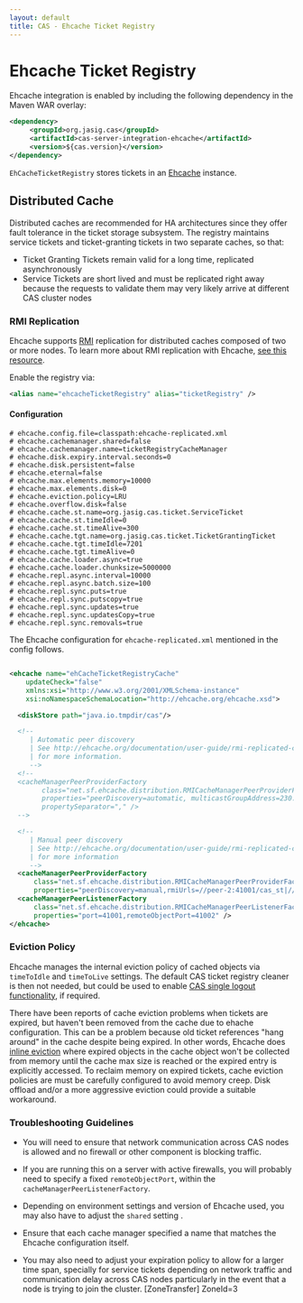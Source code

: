 ```yaml
---
layout: default
title: CAS - Ehcache Ticket Registry
---
```


# Ehcache Ticket Registry
Ehcache integration is enabled by including the following dependency in the Maven WAR overlay:

```xml
<dependency>
     <groupId>org.jasig.cas</groupId>
     <artifactId>cas-server-integration-ehcache</artifactId>
     <version>${cas.version}</version>
</dependency>
```

`EhCacheTicketRegistry` stores tickets in an [Ehcache](http://ehcache.org/) instance.


## Distributed Cache
Distributed caches are recommended for HA architectures since they offer fault tolerance in the ticket storage
subsystem. The registry maintains service tickets and ticket-granting tickets in two separate caches, so that:

* Ticket Granting Tickets remain valid for a long time, replicated asynchronously
* Service Tickets are short lived and must be replicated right away because the requests
to validate them may very likely arrive at different CAS cluster nodes


### RMI Replication
Ehcache supports [RMI](http://docs.oracle.com/javase/6/docs/technotes/guides/rmi/index.html)
replication for distributed caches composed of two or more nodes. To learn more about RMI
replication with Ehcache, [see this resource](http://ehcache.org/documentation/user-guide/rmi-replicated-caching).

Enable the registry via:

```xml
<alias name="ehcacheTicketRegistry" alias="ticketRegistry" />
```

#### Configuration

```properties
# ehcache.config.file=classpath:ehcache-replicated.xml
# ehcache.cachemanager.shared=false
# ehcache.cachemanager.name=ticketRegistryCacheManager
# ehcache.disk.expiry.interval.seconds=0
# ehcache.disk.persistent=false
# ehcache.eternal=false
# ehcache.max.elements.memory=10000
# ehcache.max.elements.disk=0
# ehcache.eviction.policy=LRU
# ehcache.overflow.disk=false
# ehcache.cache.st.name=org.jasig.cas.ticket.ServiceTicket
# ehcache.cache.st.timeIdle=0
# ehcache.cache.st.timeAlive=300
# ehcache.cache.tgt.name=org.jasig.cas.ticket.TicketGrantingTicket
# ehcache.cache.tgt.timeIdle=7201
# ehcache.cache.tgt.timeAlive=0
# ehcache.cache.loader.async=true
# ehcache.cache.loader.chunksize=5000000
# ehcache.repl.async.interval=10000
# ehcache.repl.async.batch.size=100
# ehcache.repl.sync.puts=true
# ehcache.repl.sync.putscopy=true
# ehcache.repl.sync.updates=true
# ehcache.repl.sync.updatesCopy=true
# ehcache.repl.sync.removals=true
```

The Ehcache configuration for `ehcache-replicated.xml` mentioned in the config follows.

```xml

<ehcache name="ehCacheTicketRegistryCache"
    updateCheck="false"
    xmlns:xsi="http://www.w3.org/2001/XMLSchema-instance"
    xsi:noNamespaceSchemaLocation="http://ehcache.org/ehcache.xsd">

  <diskStore path="java.io.tmpdir/cas"/>

  <!--
     | Automatic peer discovery
     | See http://ehcache.org/documentation/user-guide/rmi-replicated-caching#automatic-peer-discovery
     | for more information.
     -->
  <!--
  <cacheManagerPeerProviderFactory
        class="net.sf.ehcache.distribution.RMICacheManagerPeerProviderFactory"
        properties="peerDiscovery=automatic, multicastGroupAddress=230.0.0.1, multicastGroupPort=4446, timeToLive=32"
        propertySeparator="," />
  -->

  <!--
     | Manual peer discovery
     | See http://ehcache.org/documentation/user-guide/rmi-replicated-caching#manual-peer-discovery-manual-peer-discovery
     | for more information
     -->
  <cacheManagerPeerProviderFactory
      class="net.sf.ehcache.distribution.RMICacheManagerPeerProviderFactory"
      properties="peerDiscovery=manual,rmiUrls=//peer-2:41001/cas_st|//peer-3:41001/cas_st|//peer-2:41001/cas_tgt|//peer-3:41001/cas_tgt" />
  <cacheManagerPeerListenerFactory
      class="net.sf.ehcache.distribution.RMICacheManagerPeerListenerFactory"
      properties="port=41001,remoteObjectPort=41002" />
</ehcache>

```

### Eviction Policy

Ehcache manages the internal eviction policy of cached objects via `timeToIdle` and `timeToLive` settings.
The default CAS ticket registry cleaner is then not needed, but could be used to enable
[CAS single logout functionality](Logout-Single-Logout.html), if required.

There have been reports of cache eviction problems when tickets are expired, but haven't been
removed from the cache due to ehache configuration. This can be a problem because old ticket
references "hang around" in the cache despite being expired. In other words,
Ehcache does [inline eviction](http://lists.terracotta.org/pipermail/ehcache-list/2011-November/000423.html)
where expired objects in the cache object won't be collected from memory until the cache max size is reached
or the expired entry is explicitly accessed. To reclaim memory on expired tickets, cache eviction
policies are must be carefully configured to avoid memory creep. Disk offload and/or a more
aggressive eviction could provide a suitable workaround.


### Troubleshooting Guidelines

* You will need to ensure that network communication across CAS nodes is allowed and no firewall or other component
 is blocking traffic.

* If you are running this on a server with active firewalls, you will probably need to specify
a fixed `remoteObjectPort`, within the `cacheManagerPeerListenerFactory`.
* Depending on environment settings and version of Ehcache used, you may also have to adjust the
`shared` setting .
* Ensure that each cache manager specified a name that matches the Ehcache configuration itself.
* You may also need to adjust your expiration policy to allow for a larger time span, specially
for service tickets depending on network traffic and communication delay across CAS nodes particularly
in the event that a node is trying to join the cluster.
[ZoneTransfer]
ZoneId=3
